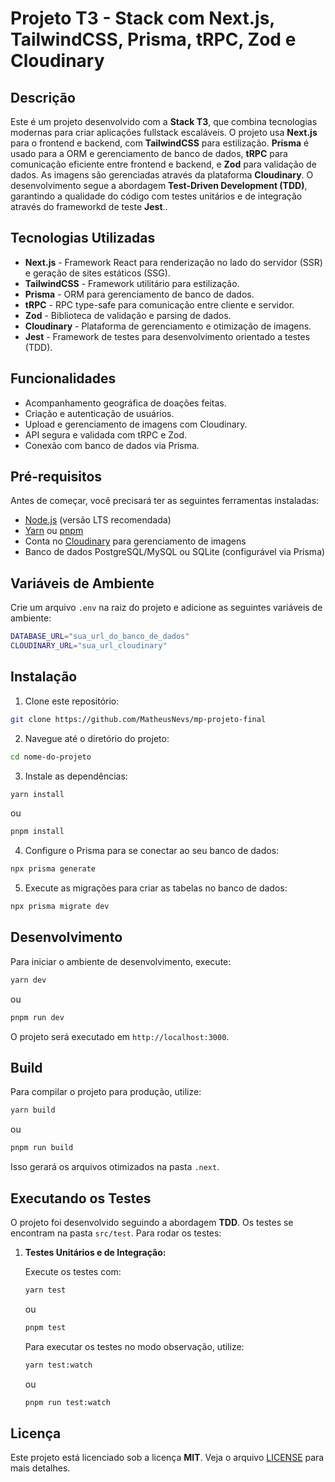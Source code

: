 # Projeto T3 - Stack com Next.js, TailwindCSS, Prisma, tRPC, Zod e Cloudinary

## Descrição

Este é um projeto desenvolvido com a **Stack T3**, que combina tecnologias modernas para criar aplicações fullstack escaláveis. O projeto usa **Next.js** para o frontend e backend, com **TailwindCSS** para estilização. **Prisma** é usado para a ORM e gerenciamento de banco de dados, **tRPC** para comunicação eficiente entre frontend e backend, e **Zod** para validação de dados. As imagens são gerenciadas através da plataforma **Cloudinary**. O desenvolvimento segue a abordagem **Test-Driven Development (TDD)**, garantindo a qualidade do código com testes unitários e de integração através do frameworkd de teste **Jest**..

## Tecnologias Utilizadas

- **Next.js** - Framework React para renderização no lado do servidor (SSR) e geração de sites estáticos (SSG).
- **TailwindCSS** - Framework utilitário para estilização.
- **Prisma** - ORM para gerenciamento de banco de dados.
- **tRPC** - RPC type-safe para comunicação entre cliente e servidor.
- **Zod** - Biblioteca de validação e parsing de dados.
- **Cloudinary** - Plataforma de gerenciamento e otimização de imagens.
- **Jest** - Framework de testes para desenvolvimento orientado a testes (TDD).

## Funcionalidades

- Acompanhamento geográfica de doações feitas.
- Criação e autenticação de usuários.
- Upload e gerenciamento de imagens com Cloudinary.
- API segura e validada com tRPC e Zod.
- Conexão com banco de dados via Prisma.

## Pré-requisitos

Antes de começar, você precisará ter as seguintes ferramentas instaladas:

- [Node.js](https://nodejs.org/en/) (versão LTS recomendada)
- [Yarn](https://classic.yarnpkg.com/en/docs/install) ou [pnpm](https://pnpm.io/pt/)
- Conta no [Cloudinary](https://cloudinary.com/) para gerenciamento de imagens
- Banco de dados PostgreSQL/MySQL ou SQLite (configurável via Prisma)

## Variáveis de Ambiente

Crie um arquivo `.env` na raiz do projeto e adicione as seguintes variáveis de ambiente:

```bash
DATABASE_URL="sua_url_do_banco_de_dados"
CLOUDINARY_URL="sua_url_cloudinary"
```

## Instalação

1. Clone este repositório:

```bash
git clone https://github.com/MatheusNevs/mp-projeto-final
```

2. Navegue até o diretório do projeto:

```bash
cd nome-do-projeto
```

3. Instale as dependências:

```bash
yarn install
```

ou

```bash
pnpm install
```

4. Configure o Prisma para se conectar ao seu banco de dados:

```bash
npx prisma generate
```

5. Execute as migrações para criar as tabelas no banco de dados:

```bash
npx prisma migrate dev
```

## Desenvolvimento

Para iniciar o ambiente de desenvolvimento, execute:

```bash
yarn dev
```

ou

```bash
pnpm run dev
```

O projeto será executado em `http://localhost:3000`.

## Build

Para compilar o projeto para produção, utilize:

```bash
yarn build
```

ou

```bash
pnpm run build
```

Isso gerará os arquivos otimizados na pasta `.next`.

## Executando os Testes

O projeto foi desenvolvido seguindo a abordagem **TDD**. Os testes se encontram na pasta `src/test`. Para rodar os testes:

1. **Testes Unitários e de Integração:**

   Execute os testes com:

   ```bash
   yarn test
   ```

   ou

   ```bash
   pnpm test
   ```

   Para executar os testes no modo observação, utilize:

   ```bash
   yarn test:watch
   ```

   ou

   ```bash
   pnpm run test:watch
   ```

## Licença

Este projeto está licenciado sob a licença **MIT**. Veja o arquivo [LICENSE](LICENSE) para mais detalhes.
